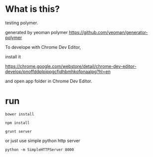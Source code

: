 
# What is this?

testing polymer.

generated by yeoman polymer
https://github.com/yeoman/generator-polymer

To develope with Chrome Dev Editor,

install it

https://chrome.google.com/webstore/detail/chrome-dev-editor-develop/pnoffddplpippgcfjdhbmhkofpnaalpg?hl=en

and open app folder in Chrome Dev Editor.

# run

```
bower install

npm install

grunt server
```

or just use simple python http server

```
python -m SimpleHTTPServer 8000
```


